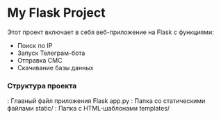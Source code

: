 # My Flask Project

Этот проект включает в себя веб-приложение на Flask с функциями:
- Поиск по IP
- Запуск Телеграм-бота
- Отправка СМС
- Скачивание базы данных

### Структура проекта
: Главный файл приложения Flask app.py
: Папка со статическими файлами static/
: Папка с HTML-шаблонами templates/


